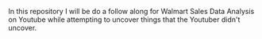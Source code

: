 In this repository I will be do a follow along for Walmart Sales Data Analysis on Youtube while attempting to uncover things that the Youtuber didn't uncover. 